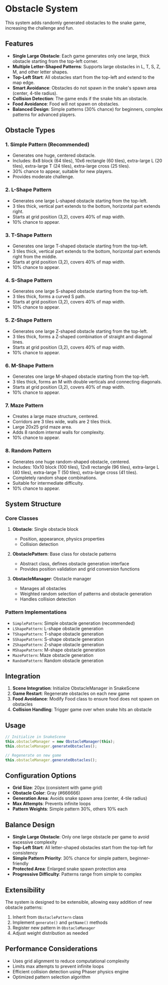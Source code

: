 # Obstacle System

This system adds randomly generated obstacles to the snake game, increasing the challenge and fun.

## Features

- **Single Large Obstacle**: Each game generates only one large, thick obstacle starting from the top-left corner.
- **Multiple Letter-Shaped Patterns**: Supports large obstacles in L, T, S, Z, M, and other letter shapes.
- **Top-Left Start**: All obstacles start from the top-left and extend to the map edge.
- **Smart Avoidance**: Obstacles do not spawn in the snake's spawn area (center, 4-tile radius).
- **Collision Detection**: The game ends if the snake hits an obstacle.
- **Food Avoidance**: Food will not spawn on obstacles.
- **Balanced Design**: Simple patterns (30% chance) for beginners, complex patterns for advanced players.

## Obstacle Types

### 1. Simple Pattern (Recommended)
- Generates one huge, centered obstacle.
- Includes: 8x8 block (64 tiles), 10x6 rectangle (60 tiles), extra-large L (20 tiles), extra-large T (24 tiles), extra-large cross (25 tiles).
- 30% chance to appear, suitable for new players.
- Provides moderate challenge.

### 2. L-Shape Pattern
- Generates one large L-shaped obstacle starting from the top-left.
- 3 tiles thick, vertical part extends to the bottom, horizontal part extends right.
- Starts at grid position (3,2), covers 40% of map width.
- 10% chance to appear.

### 3. T-Shape Pattern
- Generates one large T-shaped obstacle starting from the top-left.
- 3 tiles thick, vertical part extends to the bottom, horizontal part extends right from the middle.
- Starts at grid position (3,2), covers 40% of map width.
- 10% chance to appear.

### 4. S-Shape Pattern
- Generates one large S-shaped obstacle starting from the top-left.
- 3 tiles thick, forms a curved S path.
- Starts at grid position (3,2), covers 40% of map width.
- 10% chance to appear.

### 5. Z-Shape Pattern
- Generates one large Z-shaped obstacle starting from the top-left.
- 3 tiles thick, forms a Z-shaped combination of straight and diagonal lines.
- Starts at grid position (3,2), covers 40% of map width.
- 10% chance to appear.

### 6. M-Shape Pattern
- Generates one large M-shaped obstacle starting from the top-left.
- 3 tiles thick, forms an M with double verticals and connecting diagonals.
- Starts at grid position (3,2), covers 40% of map width.
- 10% chance to appear.

### 7. Maze Pattern
- Creates a large maze structure, centered.
- Corridors are 3 tiles wide, walls are 2 tiles thick.
- Large 20x25 grid maze area.
- Adds 8 random internal walls for complexity.
- 10% chance to appear.

### 8. Random Pattern
- Generates one huge random-shaped obstacle, centered.
- Includes: 10x10 block (100 tiles), 12x8 rectangle (96 tiles), extra-large L (40 tiles), extra-large T (50 tiles), extra-large cross (41 tiles).
- Completely random shape combinations.
- Suitable for intermediate difficulty.
- 10% chance to appear.

## System Structure

### Core Classes

1. **Obstacle**: Single obstacle block
   - Position, appearance, physics properties
   - Collision detection

2. **ObstaclePattern**: Base class for obstacle patterns
   - Abstract class, defines obstacle generation interface
   - Provides position validation and grid conversion functions

3. **ObstacleManager**: Obstacle manager
   - Manages all obstacles
   - Weighted random selection of patterns and obstacle generation
   - Handles collision detection

### Pattern Implementations

- `SimplePattern`: Simple obstacle generation (recommended)
- `LShapePattern`: L-shape obstacle generation
- `TShapePattern`: T-shape obstacle generation
- `SShapePattern`: S-shape obstacle generation
- `ZShapePattern`: Z-shape obstacle generation
- `MShapePattern`: M-shape obstacle generation
- `MazePattern`: Maze obstacle generation
- `RandomPattern`: Random obstacle generation

## Integration

1. **Scene Integration**: Initialize ObstacleManager in SnakeScene
2. **Game Restart**: Regenerate obstacles on each new game
3. **Food Avoidance**: Modify Food class to ensure food does not spawn on obstacles
4. **Collision Handling**: Trigger game over when snake hits an obstacle

## Usage

```typescript
// Initialize in SnakeScene
this.obstacleManager = new ObstacleManager(this);
this.obstacleManager.generateObstacles();

// Regenerate on new game
this.obstacleManager.generateObstacles();
```

## Configuration Options

- **Grid Size**: 20px (consistent with game grid)
- **Obstacle Color**: Gray (#666666)
- **Generation Area**: Avoids snake spawn area (center, 4-tile radius)
- **Max Attempts**: Prevents infinite loops
- **Pattern Weights**: Simple pattern 30%, others 10% each

## Balance Design

- **Single Large Obstacle**: Only one large obstacle per game to avoid excessive complexity
- **Top-Left Start**: All letter-shaped obstacles start from the top-left for consistency
- **Simple Pattern Priority**: 30% chance for simple pattern, beginner-friendly
- **Protected Area**: Enlarged snake spawn protection area
- **Progressive Difficulty**: Patterns range from simple to complex

## Extensibility

The system is designed to be extensible, allowing easy addition of new obstacle patterns:

1. Inherit from `ObstaclePattern` class
2. Implement `generate()` and `getName()` methods
3. Register new pattern in `ObstacleManager`
4. Adjust weight distribution as needed

## Performance Considerations

- Uses grid alignment to reduce computational complexity
- Limits max attempts to prevent infinite loops
- Efficient collision detection using Phaser physics engine
- Optimized pattern selection algorithm 